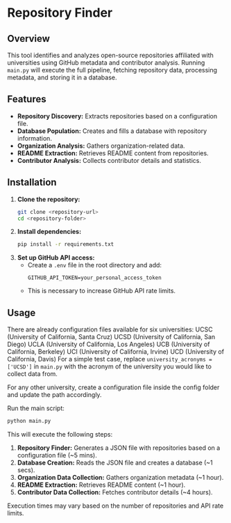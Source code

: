# Repository Finder

## Overview
This tool identifies and analyzes open-source repositories affiliated with universities using GitHub metadata and contributor analysis. Running `main.py` will execute the full pipeline, fetching repository data, processing metadata, and storing it in a database.

## Features
- **Repository Discovery:** Extracts repositories based on a configuration file.
- **Database Population:** Creates and fills a database with repository information.
- **Organization Analysis:** Gathers organization-related data.
- **README Extraction:** Retrieves README content from repositories.
- **Contributor Analysis:** Collects contributor details and statistics.

## Installation
1. **Clone the repository:**
   ```sh
   git clone <repository-url>
   cd <repository-folder>
   ```
2. **Install dependencies:**
   ```sh
   pip install -r requirements.txt
   ```
3. **Set up GitHub API access:**
   - Create a `.env` file in the root directory and add:
     ```
     GITHUB_API_TOKEN=your_personal_access_token
     ```
   - This is necessary to increase GitHub API rate limits.

## Usage
There are already configuration files available for six universities:
UCSC (University of California, Santa Cruz)
UCSD (University of California, San Diego)
UCLA (University of California, Los Angeles)
UCB (University of California, Berkeley)
UCI (University of California, Irvine)
UCD (University of California, Davis)
For a simple test case, replace `university_acronyms = ['UCSD']` in `main.py` with the acronym of the university you would like to collect data from.

For any other university, create a configuration file inside the config folder and update the path accordingly.


Run the main script:
```sh
python main.py
```
This will execute the following steps:
1. **Repository Finder:** Generates a JSON file with repositories based on a configuration file (~5 mins).
2. **Database Creation:** Reads the JSON file and creates a database (~1 secs).
3. **Organization Data Collection:** Gathers organization metadata (~1 hour).
4. **README Extraction:** Retrieves README content (~1 hour).
5. **Contributor Data Collection:** Fetches contributor details (~4 hours).

Execution times may vary based on the number of repositories and API rate limits.

